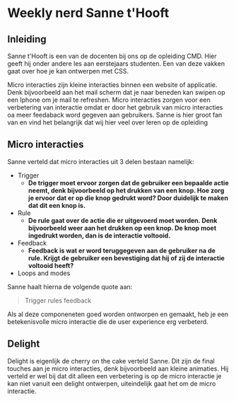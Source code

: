 # Weekly nerd Sanne t'Hooft

## Inleiding

Sanne t'Hooft is een van de docenten bij ons op de opleiding CMD. Hier geeft hij onder andere les aan eerstejaars studenten. Een van deze vakken gaat over hoe je kan ontwerpen met CSS.

Micro interacties zijn kleine interacties binnen een website of applicatie. Denk bijvoorbeeld aan het mail scherm dat je naar beneden kan swipen op een Iphone om je mail te refreshen. Micro interacties zorgen voor een verbetering van interactie omdat er door het gebruik van micro interacties oa meer feedaback word gegeven aan gebruikers. Sanne is hier groot fan van en vind het belangrijk dat wij hier veel over leren op de opleiding

## Micro interacties

Sanne verteld dat micro interacties uit 3 delen bestaan namelijk:

* Trigger
    * **De trigger moet ervoor zorgen dat de gebruiker een bepaalde actie neemt, denk bijvoorbeeld op het drukken van een knop. Hoe zorg je ervoor dat er op die knop gedrukt word? Door duidelijk te maken dat dit een knop is.**
* Rule
    * **De rule gaat over de actie die er uitgevoerd moet worden. Denk bijvoorbeeld weer aan het drukken op een knop. De knop moet ingedrukt worden, dan is de interactie voltooid.**
* Feedback
    * **Feedback is wat er word teruggegeven aan de gebruiker na de rule. Krijgt de gebruiker een bevestiging dat hij of zij de interactie voltooid heeft?**
* Loops and modes

Sanne haalt hierna de volgende quote aan:

>Trigger rules feedback

Als al deze componeneten goed worden ontworpen en gemaakt, heb je een betekenisvolle micro interactie die de user experience erg verbeterd.

## Delight

Delight is eigenlijk de cherry on the cake verteld Sanne. Dit zijn de final touches aan je micro interacties, denk bijvoorbeeld aan kleine animaties. Hij verteld er wel bij dat dit alleen een verbetering is op de micro interactie je kan niet vanuit een delight ontwerpen, uiteindelijk gaat het om de micro interactie.

